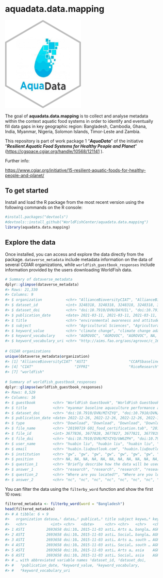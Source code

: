 
<!-- README.md is generated from README.Rmd. Please edit that file -->

# aquadata.data.mapping

<!-- badges: start -->
<!-- badges: end -->

<img src="inst/images/aquadata_lg_sticker.png" width="250" />

The goal of **aquadata.data.mapping** is to collect and analyse metadata
within the context aquatic food systems in order to identify and
eventually fill data gaps in key geographic region: Bangladesh,
Cambodia, Ghana, India, Myanmar, Nigeria, Solomon Islands, Timor-Leste
and Zambia.

This repository is part of work package 1 “***AquaData***” of the
initiative “***Resilient Aquatic Food Systems for Healthy People and
Planet***” (<https://cgspace.cgiar.org/handle/10568/121141> ).

Further info:

<https://www.cgiar.org/initiative/15-resilient-aquatic-foods-for-healthy-people-and-planet/>

## To get started

Install and load the R package from the most recent version using the
following commands on the R console:

``` r
#install.packages("devtools")
#devtools::install_github("WorldFishCenter/aquadata.data.mapping")
library(aquadata.data.mapping)
```

## Explore the data

Once installed, you can access and explore the data directly from the
package. `dataverse_metadata` include metadata information on the data
of several CGIAR organizations, while `worldfish_guestbook_responses`
include information provided by the users downloading WorldFish data.

``` r
# Summary of dataverse_metadata 
dplyr::glimpse(dataverse_metadata)
#> Rows: 21,330
#> Columns: 9
#> $ organization           <chr> "AllianceBioversityCIAT", "AllianceBioversityCI…
#> $ dataset_id             <int> 3248318, 3248318, 3248318, 3248318, 3248318, 32…
#> $ dataset_doi            <chr> "doi:10.7910/DVN/DAYUIL", "doi:10.7910/DVN/DAYU…
#> $ publication_date       <date> 2021-03-11, 2021-03-11, 2021-03-11, 2021-03-11…
#> $ title                  <chr> "environmental awareness and attitudes among st…
#> $ subject                <chr> "Agricultural Sciences", "Agricultural Sciences…
#> $ keyword_value          <chr> "climate change", "climate change adaptation", …
#> $ keyword_vocabulary     <chr> "AGROVOC", "AGROVOC", "AGROVOC", NA, "AGROVOC",…
#> $ keyword_vocabulary_uri <chr> "http://aims.fao.org/aos/agrovoc/c_1666", "http…

# CGIAR organizations
unique(dataverse_metadata$organization)
#> [1] "AllianceBioversityCIAT" "ASTI"                   "CCAFSbaseline"         
#> [4] "CIAT"                   "IFPRI"                  "RiceResearch"          
#> [7] "worldfish"

# Summary of worldfish_guestbook_responses 
dplyr::glimpse(worldfish_guestbook_responses)
#> Rows: 8,529
#> Columns: 16
#> $ guestbook        <chr> "WorldFish Guestbook", "WorldFish Guestbook", "WorldF…
#> $ title            <chr> "myanmar baseline aquaculture performance assessment"…
#> $ dataset_doi      <chr> "doi:10.7910/DVN/MIYZYQ", "doi:10.7910/DVN/MIYZYQ", "…
#> $ publication_date <date> 2022-12-26, 2022-12-26, 2022-12-26, 2022-12-26, 2022…
#> $ type             <chr> "Download", "Download", "Download", "Download", "Down…
#> $ file_name        <chr> "20190719 G01_food_certification.tab", "20190719 D07_…
#> $ file_id          <int> 3677836, 3677828, 3677827, 3677821, 3677819, 3677851,…
#> $ file_doi         <chr> "doi:10.7910/DVN/MIYZYQ/UW6ZPH", "doi:10.7910/DVN/MIY…
#> $ user_name        <chr> "huabin liu", "huabin liu", "huabin liu", "huabin liu…
#> $ email            <chr> "huabin.liu@outlook.com", "huabin.liu@outlook.com", "…
#> $ institution      <chr> "gw", "gw", "gw", "gw", "gw", "gw", "gw", "gw", "gw",…
#> $ position         <chr> NA, NA, NA, NA, NA, NA, NA, NA, NA, NA, NA, NA, NA, N…
#> $ question_1       <chr> "Briefly describe how the data will be used", "Briefl…
#> $ answer_1         <chr> "research", "research", "research", "research", "rese…
#> $ question_2       <chr> "Where are you located?", "Where are you located?", "…
#> $ answer_2         <chr> "nc", "nc", "nc", "nc", "nc", "nc", "nc", "nc", "nc",…
```

You can filter the data using the `filterby_word` function and show the
first 10 rows:

``` r
filtered_metadata <- filterby_word(word = "Bangladesh")
head(filtered_metadata)
#> # A tibble: 6 × 9
#>   organization datase…¹ datas…² publicat…³ title subject keywo…⁴ keywo…⁵ keywo…⁶
#>   <chr>           <int> <chr>   <date>     <chr> <chr>   <chr>   <chr>   <chr>  
#> 1 ASTI          2693658 doi:10… 2015-11-03 asti… Arts a… bangla… AGROVOC http:/…
#> 2 ASTI          2693658 doi:10… 2015-11-03 asti… Social… bangla… AGROVOC http:/…
#> 3 ASTI          2693658 doi:10… 2015-11-03 asti… Arts a… south … AGROVOC http:/…
#> 4 ASTI          2693658 doi:10… 2015-11-03 asti… Social… south … AGROVOC http:/…
#> 5 ASTI          2693658 doi:10… 2015-11-03 asti… Arts a… asia    AGROVOC http:/…
#> 6 ASTI          2693658 doi:10… 2015-11-03 asti… Social… asia    AGROVOC http:/…
#> # … with abbreviated variable names ¹​dataset_id, ²​dataset_doi,
#> #   ³​publication_date, ⁴​keyword_value, ⁵​keyword_vocabulary,
#> #   ⁶​keyword_vocabulary_uri
```
